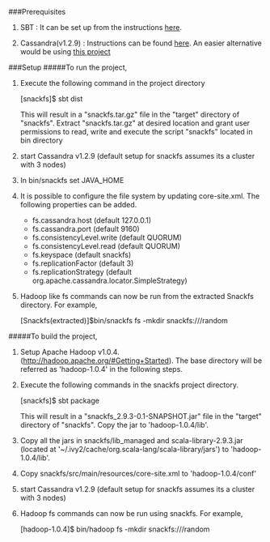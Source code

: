 ###Prerequisites

1. SBT : It can be set up from the instructions [here](http://www.scala-sbt.org/release/docs/Getting-Started/Setup.html#installing-sbt).

2. Cassandra(v1.2.9) : Instructions can be found [here](http://wiki.apache.org/cassandra/GettingStarted).
An easier alternative would be using [this project](https://github.com/pcmanus/ccm)

###Setup
#####To run the project,

1. Execute the following command in the project directory

    [snackfs]$ sbt dist

   This will result in a "snackfs.tar.gz" file in the "target" directory of "snackfs".
   Extract "snackfs.tar.gz" at desired location and grant user permissions
   to read, write and execute the script "snackfs" located in bin directory

2. start Cassandra v1.2.9 (default setup for snackfs assumes its a cluster with 3 nodes)
3. In bin/snackfs set JAVA_HOME
4. It is possible to configure the file system by updating core-site.xml.
   The following properties can be added.
   * fs.cassandra.host (default 127.0.0.1)
   * fs.cassandra.port (default 9160)
   * fs.consistencyLevel.write (default QUORUM)
   * fs.consistencyLevel.read (default QUORUM)
   * fs.keyspace (default snackfs)
   * fs.replicationFactor (default 3)
   * fs.replicationStrategy (default org.apache.cassandra.locator.SimpleStrategy)
5. Hadoop like fs commands can now be run from the extracted Snackfs directory. For example,

    [Snackfs(extracted)]$bin/snackfs fs -mkdir snackfs:///random


#####To build the project,

1. Setup Apache Hadoop v1.0.4.(http://hadoop.apache.org/#Getting+Started).
   The base directory will be referred as 'hadoop-1.0.4' in the following steps.
2. Execute the following commands in the snackfs project directory.

    [snackfs]$ sbt package

   This will result in a "snackfs_2.9.3-0.1-SNAPSHOT.jar" file in the "target" directory of "snackfs".
   Copy the jar to 'hadoop-1.0.4/lib'.
3. Copy all the jars in snackfs/lib_managed and scala-library-2.9.3.jar
   (located at '~/.ivy2/cache/org.scala-lang/scala-library/jars') to 'hadoop-1.0.4/lib'.
4. Copy snackfs/src/main/resources/core-site.xml to 'hadoop-1.0.4/conf'
5. start Cassandra v1.2.9 (default setup for snackfs assumes its a cluster with 3 nodes)
6. Hadoop fs commands can now be run using snackfs. For example,

    [hadoop-1.0.4]$ bin/hadoop fs -mkdir snackfs:///random


